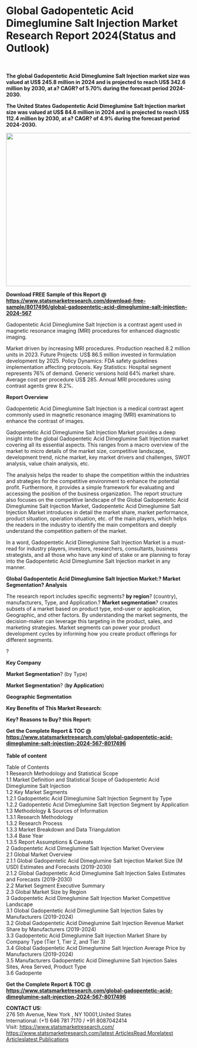 <h1>Global Gadopentetic Acid Dimeglumine Salt Injection Market Research Report 2024(Status and Outlook)</h1><br/><p><strong>The global Gadopentetic Acid Dimeglumine Salt Injection market size was valued at US$ 245.8 million in 2024 and is projected to reach US$ 342.6 million by 2030, at a? <strong>CAGR</strong>? of 5.70% during the forecast period 2024-2030.</strong></p><p><strong>The United States Gadopentetic Acid Dimeglumine Salt Injection market size was valued at US$ 84.6 million in 2024 and is projected to reach US$ 112.4 million by 2030, at a? <strong>CAGR</strong>? of 4.9% during the forecast period 2024-2030.</strong></p><p><strong><img alt="" src="https://www.24marketreports.com/assets/report-images/GadopenteticAcidDimeglumine.png" style="height:418px; width:731px"></strong></p><p><strong>Download FREE Sample of this Report @ <a href="https://www.statsmarketresearch.com/download-free-sample/8017496/global-gadopentetic-acid-dimeglumine-salt-injection-2024-567">https://www.statsmarketresearch.com/download-free-sample/8017496/global-gadopentetic-acid-dimeglumine-salt-injection-2024-567</a></strong></p><p>Gadopentetic Acid Dimeglumine Salt Injection is a contrast agent used in magnetic resonance imaging (MRI) procedures for enhanced diagnostic imaging.</p><p>Market driven by increasing MRI procedures. Production reached 8.2 million units in 2023. Future Projects: US$ 86.5 million invested in formulation development by 2025. Policy Dynamics: FDA safety guidelines implementation affecting protocols. Key Statistics: Hospital segment represents 76% of demand. Generic versions hold 64% market share. Average cost per procedure US$ 285. Annual MRI procedures using contrast agents grew 8.2%.</p><p><strong>Report Overview</strong></p><p>Gadopentetic Acid Dimeglumine Salt Injection is a medical contrast agent commonly used in magnetic resonance imaging (MRI) examinations to enhance the contrast of images.</p><p>Gadopentetic Acid Dimeglumine Salt Injection Market provides a deep insight into the global Gadopentetic Acid Dimeglumine Salt Injection market covering all its essential aspects. This ranges from a macro overview of the market to micro details of the market size, competitive landscape, development trend, niche market, key market drivers and challenges, SWOT analysis, value chain analysis, etc.</p><p>The analysis helps the reader to shape the competition within the industries and strategies for the competitive environment to enhance the potential profit. Furthermore, it provides a simple framework for evaluating and accessing the position of the business organization. The report structure also focuses on the competitive landscape of the Global Gadopentetic Acid Dimeglumine Salt Injection Market, Gadopentetic Acid Dimeglumine Salt Injection Market introduces in detail the market share, market performance, product situation, operation situation, etc. of the main players, which helps the readers in the industry to identify the main competitors and deeply understand the competition pattern of the market.</p><p>In a word, Gadopentetic Acid Dimeglumine Salt Injection Market is a must-read for industry players, investors, researchers, consultants, business strategists, and all those who have any kind of stake or are planning to foray into the Gadopentetic Acid Dimeglumine Salt Injection market in any manner.</p><p><strong>Global Gadopentetic Acid Dimeglumine Salt Injection Market:? Market Segmentation? Analysis</strong></p><p>The research report includes specific segments? <strong>by region</strong>? (country), manufacturers, Type, and Application.? <strong>Market segmentation</strong>? creates subsets of a market based on product type, end-user or application, Geographic, and other factors. By understanding the market segments, the decision-maker can leverage this targeting in the product, sales, and marketing strategies. Market segments can power your product development cycles by informing how you create product offerings for different segments.</p><p>? </p><p><strong>Key Company</strong></p><p><strong>Market Segmentation</strong>? (by Type)</p><p><strong>Market Segmentation</strong>? (<strong><strong>by Application</strong></strong>)</p><p><strong>Geographic Segmentation</strong></p><p><strong>Key Benefits of This Market Research:</strong></p><p><strong>Key? <strong>Reasons to Buy</strong>? this Report:</strong></p><div><b>Get the Complete Report & TOC @ <a href="https://www.statsmarketresearch.com/global-gadopentetic-acid-dimeglumine-salt-injection-2024-567-8017496">https://www.statsmarketresearch.com/global-gadopentetic-acid-dimeglumine-salt-injection-2024-567-8017496</a></b></div><br><b>Table of content</b><p>Table of Contents<br /> 1 Research Methodology and Statistical Scope<br /> 1.1 Market Definition and Statistical Scope of Gadopentetic Acid Dimeglumine Salt Injection<br /> 1.2 Key Market Segments<br /> 1.2.1 Gadopentetic Acid Dimeglumine Salt Injection Segment by Type<br /> 1.2.2 Gadopentetic Acid Dimeglumine Salt Injection Segment by Application<br /> 1.3 Methodology & Sources of Information<br /> 1.3.1 Research Methodology<br /> 1.3.2 Research Process<br /> 1.3.3 Market Breakdown and Data Triangulation<br /> 1.3.4 Base Year<br /> 1.3.5 Report Assumptions & Caveats<br /> 2 Gadopentetic Acid Dimeglumine Salt Injection Market Overview<br /> 2.1 Global Market Overview<br /> 2.1.1 Global Gadopentetic Acid Dimeglumine Salt Injection Market Size (M USD) Estimates and Forecasts (2019-2030)<br /> 2.1.2 Global Gadopentetic Acid Dimeglumine Salt Injection Sales Estimates and Forecasts (2019-2030)<br /> 2.2 Market Segment Executive Summary<br /> 2.3 Global Market Size by Region<br /> 3 Gadopentetic Acid Dimeglumine Salt Injection Market Competitive Landscape<br /> 3.1 Global Gadopentetic Acid Dimeglumine Salt Injection Sales by Manufacturers (2019-2024)<br /> 3.2 Global Gadopentetic Acid Dimeglumine Salt Injection Revenue Market Share by Manufacturers (2019-2024)<br /> 3.3 Gadopentetic Acid Dimeglumine Salt Injection Market Share by Company Type (Tier 1, Tier 2, and Tier 3)<br /> 3.4 Global Gadopentetic Acid Dimeglumine Salt Injection Average Price by Manufacturers (2019-2024)<br /> 3.5 Manufacturers Gadopentetic Acid Dimeglumine Salt Injection Sales Sites, Area Served, Product Type<br /> 3.6 Gadopente<br><div><b>Get the Complete Report & TOC @ <a href="https://www.statsmarketresearch.com/global-gadopentetic-acid-dimeglumine-salt-injection-2024-567-8017496">https://www.statsmarketresearch.com/global-gadopentetic-acid-dimeglumine-salt-injection-2024-567-8017496</a></b></div></p> <b>CONTACT US:</b><br>276 5th Avenue, New York , NY 10001,United States<br>International: (+1) 646 781 7170 / +91 8087042414<br>Visit: <a href="https://www.statsmarketresearch.com/">https://www.statsmarketresearch.com/</a><br><a href="https://gyeongbokgung.com">https://www.statsmarketresearch.com/</a><a href="https://hallyeomaritime.com">latest Articles</a><a href="https://jingwansa.com">Read More</a><a href=https://nguoiviet.jp/">latest Articles</a><a href="https://www.intelmarketresearch.com/">latest Publications</a>